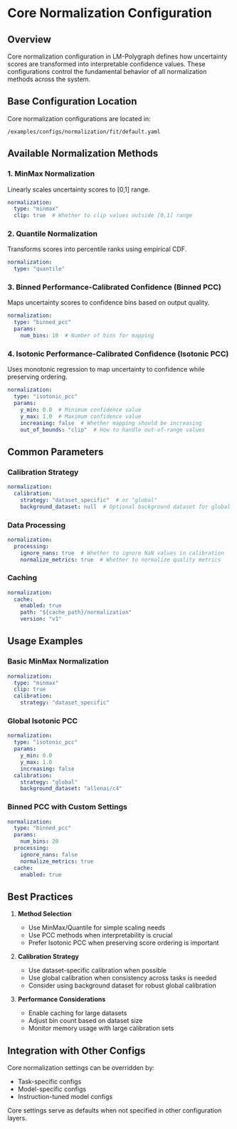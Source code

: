 # Core Normalization Configuration

## Overview
Core normalization configuration in LM-Polygraph defines how uncertainty scores are transformed into interpretable confidence values. These configurations control the fundamental behavior of all normalization methods across the system.

## Base Configuration Location
Core normalization configurations are located in:
```
/examples/configs/normalization/fit/default.yaml
```

## Available Normalization Methods

### 1. MinMax Normalization
Linearly scales uncertainty scores to [0,1] range.

```yaml
normalization:
  type: "minmax"
  clip: true  # Whether to clip values outside [0,1] range
```

### 2. Quantile Normalization 
Transforms scores into percentile ranks using empirical CDF.

```yaml
normalization:
  type: "quantile"
```

### 3. Binned Performance-Calibrated Confidence (Binned PCC)
Maps uncertainty scores to confidence bins based on output quality.

```yaml
normalization:
  type: "binned_pcc"
  params:
    num_bins: 10  # Number of bins for mapping
```

### 4. Isotonic Performance-Calibrated Confidence (Isotonic PCC)
Uses monotonic regression to map uncertainty to confidence while preserving ordering.

```yaml
normalization:
  type: "isotonic_pcc"
  params:
    y_min: 0.0  # Minimum confidence value
    y_max: 1.0  # Maximum confidence value
    increasing: false  # Whether mapping should be increasing
    out_of_bounds: "clip"  # How to handle out-of-range values
```

## Common Parameters

### Calibration Strategy
```yaml
normalization:
  calibration:
    strategy: "dataset_specific"  # or "global"
    background_dataset: null  # Optional background dataset for global calibration
```

### Data Processing
```yaml
normalization:
  processing:
    ignore_nans: true  # Whether to ignore NaN values in calibration
    normalize_metrics: true  # Whether to normalize quality metrics
```

### Caching
```yaml
normalization:
  cache:
    enabled: true
    path: "${cache_path}/normalization"
    version: "v1"
```

## Usage Examples

### Basic MinMax Normalization
```yaml
normalization:
  type: "minmax"
  clip: true
  calibration:
    strategy: "dataset_specific"
```

### Global Isotonic PCC
```yaml
normalization:
  type: "isotonic_pcc"
  params:
    y_min: 0.0
    y_max: 1.0
    increasing: false
  calibration:
    strategy: "global"
    background_dataset: "allenai/c4"
```

### Binned PCC with Custom Settings
```yaml
normalization:
  type: "binned_pcc"
  params:
    num_bins: 20
  processing:
    ignore_nans: false
    normalize_metrics: true
  cache:
    enabled: true
```

## Best Practices

1. **Method Selection**
   - Use MinMax/Quantile for simple scaling needs
   - Use PCC methods when interpretability is crucial
   - Prefer Isotonic PCC when preserving score ordering is important

2. **Calibration Strategy**
   - Use dataset-specific calibration when possible
   - Use global calibration when consistency across tasks is needed
   - Consider using background dataset for robust global calibration

3. **Performance Considerations**
   - Enable caching for large datasets
   - Adjust bin count based on dataset size
   - Monitor memory usage with large calibration sets

## Integration with Other Configs
Core normalization settings can be overridden by:
- Task-specific configs
- Model-specific configs
- Instruction-tuned model configs

Core settings serve as defaults when not specified in other configuration layers.